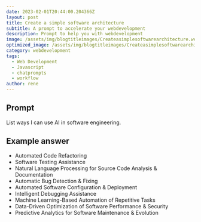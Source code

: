 ```yaml
---
date: 2023-02-01T20:44:00.204366Z
layout: post
title: Create a simple software architecture
subtitle: A prompt to accelerate your webdevelopment
description: Prompt to help you with webdevelopment 
image: /assets/img/blogtitleimages/Createasimplesoftwarearchitecture.webp
optimized_image: /assets/img/blogtitleimages/Createasimplesoftwarearchitecture.webp
category: webdevelopment
tags:
  - Web Development
  - Javascript
  - chatprompts
  - workflow
author: rene
---
```


## Prompt

  <div class='promptinnerdivtop'>
    <div class='prompttextdiv'>
    <p>List ways I can use AI in software engineering.</p>
    </div>
  </div>


## Example answer
  <div class='promptinnerdivbottom' >
    <div class='prompttextdiv'>
    <p>

<ul>
    <li>Automated Code Refactoring</li>
    <li>Software Testing Assistance</li>
    <li>Natural Language Processing for Source Code Analysis & Documentation</li>
    <li>Automatic Bug Detection & Fixing</li>
    <li>Automated Software Configuration & Deployment</li>
    <li>Intelligent Debugging Assistance</li>
    <li>Machine Learning-Based Automation of Repetitive Tasks</li>
    <li>Data-Driven Optimization of Software Performance & Security</li>
    <li>Predictive Analytics for Software Maintenance & Evolution</li>
</ul></p>
    </div>
  </div>
